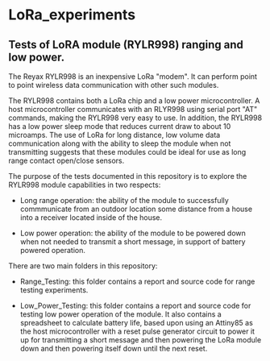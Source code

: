 # LoRa_experiments
## Tests of LoRA module (RYLR998) ranging and low power.

The Reyax RYLR998 is an inexpensive LoRa "modem".  It can perform point to point wireless data communication with other such modules.

The RYLR998 contains both a LoRa chip and a low power microcontroller.  A host microcontroller communicates with an RLYR998 using
serial port "AT" commands, making the RYLR998 very easy to use.  In addition, the RYLR998 has a low power sleep mode that reduces current
draw to about 10 microamps.  The use of LoRa for long distance, low volume data communication along with the ability to sleep the module
when not transmitting suggests that these modules could be ideal for use as long range contact open/close sensors.

The purpose of the tests documented in this repository is to explore the RYLR998 module capabilities in two respects:

- Long range operation:  the ability of the module to successfully commmunicate from an outdoor location some distance from a house
into a receiver located inside of the house.

- Low power operation:  the ability of the module to be powered down when not needed to transmit a short message, in support
of battery powered operation.


There are two main folders in this repository:

- Range_Testing: this folder contains a report and source code for range testing experiments.

- Low_Power_Testing: this folder contains a report and source code for testing low power operation of the module. It also contains
a spreadsheet to calculate battery life, based upon using an Attiny85 as the host microcontroller with a reset pulse generator circuit 
to power it up for transmitting a short message and then powering the LoRa module down and then powering itself down until the next reset.



